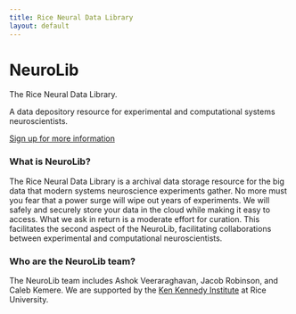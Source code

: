 ```yaml
---
title: Rice Neural Data Library
layout: default
---
```


<div class="jumbotron">
<h1>NeuroLib</h1>

<p class="lead">The Rice Neural Data Library.</p>

<p> A data depository resource for experimental and computational systems neuroscientists.</p>

<p><a class="btn btn-lg btn-success" href="#" role="button">Sign up for more information</a></p>
</div>

<div class="row marketing">

### What is NeuroLib?

The Rice Neural Data Library is a archival data storage resource for the big data that modern
systems neuroscience experiments gather. No more must you fear that a power surge will wipe out
years of experiments. We will safely and securely store your data in the cloud while making it
easy to access. What we ask in return is a moderate effort for curation. This facilitates the
second aspect of the NeuroLib, facilitating collaborations between experimental and
computational neuroscientists.

### Who are the NeuroLib team?

The NeuroLib team includes Ashok Veeraraghavan, Jacob Robinson, and Caleb Kemere. We are
supported by the [Ken Kennedy Institute](http://www.k2i.rice.edu/) at Rice University.


